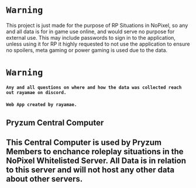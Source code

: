 # `Warning`
This project is just made for the purpose of RP Situations in NoPixel, so any and all data is for in game use online, and would serve no purpose for external use. 
This may include passwords to sign in to the application, unless using it for RP it highly requested to not use the application to ensure no spoilers, meta gaming or power gaming is used due to the data. 
# `Warning`

#### `Any and all questions on where and how the data was collected reach out rayamae on discord. `

#### `Web App created by rayamae.`

## Pryzum Central Computer 

## This Central Computer is used by Pryzum Members to enchance roleplay situations in the NoPixel Whitelisted Server. All Data is in relation to this server and will not host any other data about other servers. 